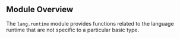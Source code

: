## Module Overview

The `lang.runtime` module provides functions related to the language runtime that are not specific to a particular basic type.
